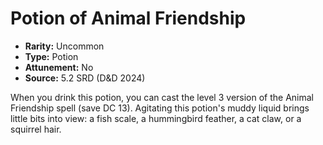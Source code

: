 # Potion of Animal Friendship

- **Rarity:** Uncommon
- **Type:** Potion
- **Attunement:** No
- **Source:** 5.2 SRD (D&D 2024)

When you drink this potion, you can cast the level 3 version of the Animal Friendship spell (save DC 13). Agitating this potion's muddy liquid brings little bits into view: a fish scale, a hummingbird feather, a cat claw, or a squirrel hair.
